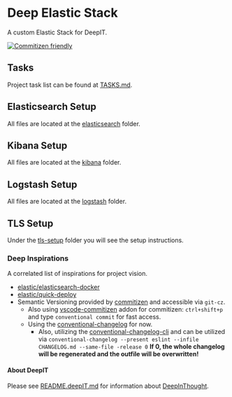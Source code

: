 # Deep Elastic Stack

A custom Elastic Stack for DeepIT.

[![Commitizen friendly](https://img.shields.io/badge/commitizen-friendly-brightgreen.svg)](http://commitizen.github.io/cz-cli/)

## Tasks

Project task list can be found at [TASKS.md](TASKS.md).

## Elasticsearch Setup

All files are located at the [elasticsearch](elasticsearch/README.md) folder.

## Kibana Setup

All files are located at the [kibana](kibana/README.md) folder.

## Logstash Setup

All files are located at the [logstash](logstash/README.md) folder.

## TLS Setup

Under the [tls-setup](tls-setup/README.md) folder you will see the setup instructions.

### Deep Inspirations

A correlated list of inspirations for project vision.

- [elastic/elasticsearch-docker](https://github.com/elastic/elasticsearch-docker)
- [elastic/quick-deploy](https://github.com/elastic/quick-deploy.git)
- Semantic Versioning provided by [commitizen](http://commitizen.github.io/cz-cli/) and accessible via `git-cz`.
  - Also using [vscode-commitizen](https://marketplace.visualstudio.com/items?itemName=KnisterPeter.vscode-commitizen) addon for commitizen: `ctrl+shift+p` and type `conventional commit` for fast access.
  - Using the [conventional-changelog](https://github.com/conventional-changelog/conventional-changelog) for now.
    - Also, utilizing the [conventional-changelog-cli](https://github.com/conventional-changelog/conventional-changelog/tree/master/packages/conventional-changelog-cli) and can be utilized via `conventional-changelog --present eslint --infile CHANGELOG.md --same-file -release 0` **If 0, the whole changelog will be regenerated and the outfile will be overwritten!**

#### About DeepIT

Please see [README.deepIT.md](README.deepIT.md) for information about [DeepInThought](https://github.com/DeepInThought).